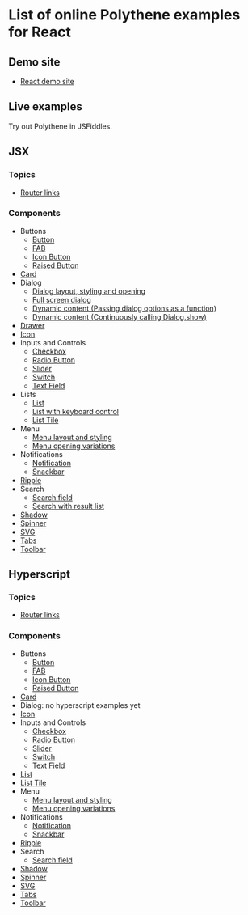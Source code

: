 # List of online Polythene examples for React

## Demo site

* [React demo site](https://arthurclemens.github.io/polythene-demos/react/)

## Live examples

Try out Polythene in JSFiddles.

## JSX

### Topics

* [Router links](https://jsfiddle.net/ArthurClemens/1hm2w5xd/)

### Components

* Buttons
  * [Button](https://jsfiddle.net/ArthurClemens/5db99xoj/)
  * [FAB](https://jsfiddle.net/ArthurClemens/nj11av54/)
  * [Icon Button](https://jsfiddle.net/ArthurClemens/xuo1gow5/)
  * [Raised Button](https://jsfiddle.net/ArthurClemens/sbtonwbf/)
* [Card](https://jsfiddle.net/ArthurClemens/dhq3cLrv/)
* Dialog
  * [Dialog layout, styling and opening](https://jsfiddle.net/ArthurClemens/m08o291L/)
  * [Full screen dialog](https://jsfiddle.net/ArthurClemens/npq4phf3/)
  * [Dynamic content (Passing dialog options as a function)](https://jsfiddle.net/ArthurClemens/1fgh0bgt/)
  * [Dynamic content (Continuously calling Dialog.show)](https://jsfiddle.net/ArthurClemens/oe91vy6f/)
* [Drawer](https://jsfiddle.net/ArthurClemens/25tL4aqr/)
* [Icon](https://jsfiddle.net/ArthurClemens/ep9pf5wp/)
* Inputs and Controls
  * [Checkbox](https://jsfiddle.net/ArthurClemens/hp6ksg2m/)
  * [Radio Button](https://jsfiddle.net/ArthurClemens/b1vbbLgw/)
  * [Slider](https://jsfiddle.net/ArthurClemens/6crka9hy/)
  * [Switch](https://jsfiddle.net/ArthurClemens/orqdxd4a/)
  * [Text Field](https://jsfiddle.net/ArthurClemens/dz21hu8c/)
* Lists  
  * [List](https://jsfiddle.net/ArthurClemens/yzba5Lvn/)
  * [List with keyboard control](https://jsfiddle.net/ArthurClemens/hv8kcfs1/)
  * [List Tile](https://jsfiddle.net/ArthurClemens/gmdcvjeL/)
* Menu
  * [Menu layout and styling](https://jsfiddle.net/ArthurClemens/gta0c3te/)
  * [Menu opening variations](https://jsfiddle.net/ArthurClemens/Lm1o6f9y/)
* Notifications
  * [Notification](https://jsfiddle.net/ArthurClemens/c3wsbhj0/)
  * [Snackbar](https://jsfiddle.net/ArthurClemens/4edrmz42/)
* [Ripple](https://jsfiddle.net/ArthurClemens/brx9wdhv/)
* Search
  * [Search field](https://jsfiddle.net/ArthurClemens/qm85uyd9/)
  * [Search with result list](https://jsfiddle.net/ArthurClemens/48oay6Lj/)
* [Shadow](https://jsfiddle.net/ArthurClemens/uej4sw3q/)
* [Spinner](https://jsfiddle.net/ArthurClemens/ykshk90g/)
* [SVG](https://jsfiddle.net/ArthurClemens/qm31tx7b/)
* [Tabs](https://jsfiddle.net/ArthurClemens/zoppbr7t/)
* [Toolbar](https://jsfiddle.net/ArthurClemens/rgmzx6jr/)


## Hyperscript

### Topics

* [Router links](https://jsfiddle.net/ArthurClemens/gqef8c0g/)

### Components

* Buttons
  * [Button](https://jsfiddle.net/ArthurClemens/5z374g58/)
  * [FAB](https://jsfiddle.net/ArthurClemens/Lebqe5g2/)
  * [Icon Button](https://jsfiddle.net/ArthurClemens/xh7jgutu/)
  * [Raised Button](https://jsfiddle.net/ArthurClemens/hL8wmrpL/)
* [Card](https://jsfiddle.net/ArthurClemens/h6n5jzgd/)
* Dialog: no hyperscript examples yet
* [Icon](https://jsfiddle.net/ArthurClemens/qhh725aa/)
* Inputs and Controls
  * [Checkbox](https://jsfiddle.net/ArthurClemens/g07snvox/)
  * [Radio Button](https://jsfiddle.net/ArthurClemens/fhqrcuL9/)
  * [Slider](https://jsfiddle.net/ArthurClemens/ekht8sef/)
  * [Switch](https://jsfiddle.net/ArthurClemens/0eaeadbm/)
  * [Text Field](https://jsfiddle.net/ArthurClemens/yug5s0ha/)
* [List](https://jsfiddle.net/ArthurClemens/3vdfmg8p/)
* [List Tile](https://jsfiddle.net/ArthurClemens/mc9kaqgc/)
* Menu
  * [Menu layout and styling](https://jsfiddle.net/ArthurClemens/umrnvm13/)
  * [Menu opening variations](https://jsfiddle.net/ArthurClemens/fzcys56b/)
* Notifications
  * [Notification](https://jsfiddle.net/ArthurClemens/08g6aqpd/)
  * [Snackbar](https://jsfiddle.net/ArthurClemens/opx44Lhq/)
* [Ripple](https://jsfiddle.net/ArthurClemens/L0e0bb68/)
* Search
  * [Search field](https://jsfiddle.net/ArthurClemens/hruxczph/)
* [Shadow](https://jsfiddle.net/ArthurClemens/ohuxgfef/)
* [Spinner](https://jsfiddle.net/ArthurClemens/j74x8b9w/)
* [SVG](https://jsfiddle.net/ArthurClemens/3v5v5kdb/)
* [Tabs](https://jsfiddle.net/ArthurClemens/hd68eu6n/)
* [Toolbar](https://jsfiddle.net/ArthurClemens/dg9f6day/)

